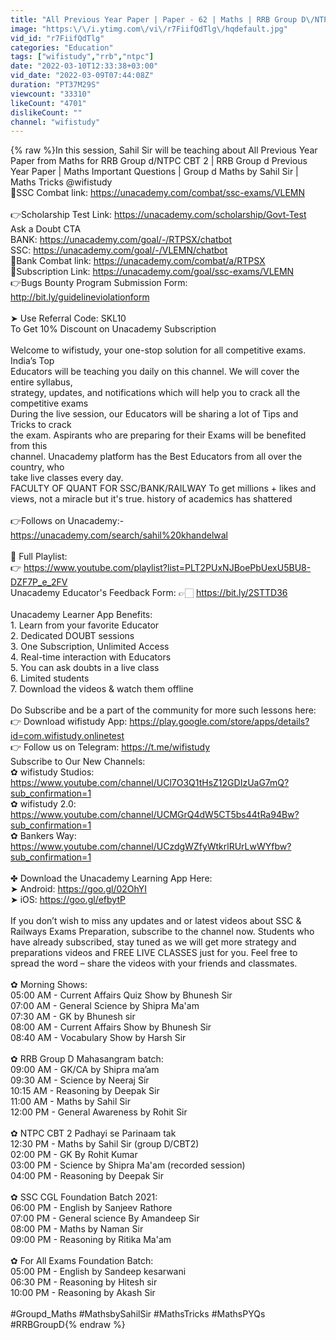 ```yaml
---
title: "All Previous Year Paper | Paper - 62 | Maths | RRB Group D\/NTPC CBT 2 | Sahil Khandelwa l wifistudy"
image: "https:\/\/i.ytimg.com\/vi\/r7FiifQdTlg\/hqdefault.jpg"
vid_id: "r7FiifQdTlg"
categories: "Education"
tags: ["wifistudy","rrb","ntpc"]
date: "2022-03-10T12:33:38+03:00"
vid_date: "2022-03-09T07:44:08Z"
duration: "PT37M29S"
viewcount: "33310"
likeCount: "4701"
dislikeCount: ""
channel: "wifistudy"
---
```

{% raw %}In this session, Sahil Sir will be teaching about All Previous Year Paper from Maths for RRB Group d/NTPC CBT 2 | RRB Group d Previous Year Paper | Maths Important Questions | Group d Maths by Sahil Sir | Maths Tricks @wifistudy  <br />🚀SSC Combat link: <a rel="nofollow" target="blank" href="https://unacademy.com/combat/ssc-exams/VLEMN">https://unacademy.com/combat/ssc-exams/VLEMN</a><br /><br />👉Scholarship Test Link: <a rel="nofollow" target="blank" href="https://unacademy.com/scholarship/Govt-Test">https://unacademy.com/scholarship/Govt-Test</a><br />Ask a Doubt CTA<br />BANK: <a rel="nofollow" target="blank" href="https://unacademy.com/goal/-/RTPSX/chatbot">https://unacademy.com/goal/-/RTPSX/chatbot</a><br />SSC: <a rel="nofollow" target="blank" href="https://unacademy.com/goal/-/VLEMN/chatbot">https://unacademy.com/goal/-/VLEMN/chatbot</a><br />🚀Bank Combat link: <a rel="nofollow" target="blank" href="https://unacademy.com/combat/a/RTPSX">https://unacademy.com/combat/a/RTPSX</a><br />🚀Subscription Link: <a rel="nofollow" target="blank" href="https://unacademy.com/goal/ssc-exams/VLEMN">https://unacademy.com/goal/ssc-exams/VLEMN</a><br />👉Bugs Bounty Program Submission Form: <a rel="nofollow" target="blank" href="http://bit.ly/guidelineviolationform">http://bit.ly/guidelineviolationform</a><br /><br />➤ Use Referral Code: SKL10<br />To Get 10% Discount on Unacademy Subscription<br /><br />Welcome to wifistudy, your one-stop solution for all competitive exams. India’s Top<br />Educators will be teaching you daily on this channel. We will cover the entire syllabus,<br />strategy, updates, and notifications which will help you to crack all the competitive exams<br />During the live session, our Educators will be sharing a lot of Tips and Tricks to crack<br />the exam. Aspirants who are preparing for their Exams will be benefited from this<br />channel. Unacademy platform has the Best Educators from all over the country, who<br />take live classes every day.<br />FACULTY OF QUANT FOR SSC/BANK/RAILWAY To get millions + likes and views, not a miracle but it's true. history of academics has shattered<br /><br />👉Follows on Unacademy:- <br /> <a rel="nofollow" target="blank" href="https://unacademy.com/search/sahil%20khandelwal">https://unacademy.com/search/sahil%20khandelwal</a><br /><br />🚀 Full Playlist:<br />👉 <a rel="nofollow" target="blank" href="https://www.youtube.com/playlist?list=PLT2PUxNJBoePbUexU5BU8-DZF7P_e_2FV">https://www.youtube.com/playlist?list=PLT2PUxNJBoePbUexU5BU8-DZF7P_e_2FV</a><br />Unacademy Educator's Feedback Form: 👉🏻 <a rel="nofollow" target="blank" href="https://bit.ly/2STTD36">https://bit.ly/2STTD36</a><br /><br />Unacademy Learner App Benefits:<br />1. Learn from your favorite Educator<br />2. Dedicated DOUBT sessions<br />3. One Subscription, Unlimited Access<br />4. Real-time interaction with Educators<br />5. You can ask doubts in a live class<br />6. Limited students<br />7. Download the videos &amp; watch them offline<br /><br />Do Subscribe and be a part of the community for more such lessons here:<br /> 👉 Download wifistudy App: <a rel="nofollow" target="blank" href="https://play.google.com/store/apps/details?id=com.wifistudy.onlinetest">https://play.google.com/store/apps/details?id=com.wifistudy.onlinetest</a><br />👉 Follow us on Telegram: <a rel="nofollow" target="blank" href="https://t.me/wifistudy">https://t.me/wifistudy</a><br />Subscribe to Our New Channels:<br />✿ wifistudy Studios: <a rel="nofollow" target="blank" href="https://www.youtube.com/channel/UCl7O3Q1tHsZ12GDIzUaG7mQ?sub_confirmation=1">https://www.youtube.com/channel/UCl7O3Q1tHsZ12GDIzUaG7mQ?sub_confirmation=1</a><br />✿ wifistudy 2.0: <a rel="nofollow" target="blank" href="https://www.youtube.com/channel/UCMGrQ4dW5CT5bs44tRa94Bw?sub_confirmation=1">https://www.youtube.com/channel/UCMGrQ4dW5CT5bs44tRa94Bw?sub_confirmation=1</a><br />✿ Bankers Way: <a rel="nofollow" target="blank" href="https://www.youtube.com/channel/UCzdgWZfyWtkrlRUrLwWYfbw?sub_confirmation=1">https://www.youtube.com/channel/UCzdgWZfyWtkrlRUrLwWYfbw?sub_confirmation=1</a><br /><br />✤ Download the Unacademy Learning App Here:<br />➤ Android: <a rel="nofollow" target="blank" href="https://goo.gl/02OhYI">https://goo.gl/02OhYI</a><br />➤ iOS: <a rel="nofollow" target="blank" href="https://goo.gl/efbytP">https://goo.gl/efbytP</a><br /><br />If you don’t wish to miss any updates and or latest videos about SSC &amp; Railways Exams Preparation, subscribe to the channel now. Students who have already subscribed, stay tuned as we will get more strategy and preparations videos and FREE LIVE CLASSES just for you. Feel free to spread the word – share the videos with your friends and classmates.<br /><br />✿ Morning Shows:<br />05:00 AM - Current Affairs Quiz Show by Bhunesh Sir<br />07:00 AM - General Science by Shipra Ma'am<br />07:30 AM - GK by Bhunesh sir<br />08:00 AM - Current Affairs Show by Bhunesh Sir<br />08:40 AM - Vocabulary Show by Harsh Sir<br /><br />✿ RRB Group D Mahasangram batch:<br />09:00 AM -  GK/CA by Shipra ma’am<br />09:30 AM - Science by Neeraj Sir<br />10:15 AM - Reasoning by Deepak Sir<br />11:00 AM - Maths by Sahil Sir<br />12:00 PM - General Awareness by Rohit  Sir<br /><br />✿ NTPC CBT 2 Padhayi se Parinaam tak<br />12:30 PM - Maths by Sahil Sir (group D/CBT2)<br />02:00 PM - GK By Rohit Kumar<br />03:00 PM - Science by Shipra Ma'am (recorded session)<br />04:00 PM - Reasoning by Deepak Sir<br /><br />✿ SSC CGL Foundation Batch 2021:<br />06:00 PM - English by Sanjeev Rathore<br />07:00 PM - General science By Amandeep Sir<br />08:00 PM - Maths by Naman Sir<br />09:00 PM - Reasoning by Ritika Ma'am<br /><br />✿ For All Exams Foundation Batch:<br />05:00 PM - English by Sandeep kesarwani<br />06:30 PM - Reasoning by Hitesh sir<br />10:00 PM - Reasoning by Akash Sir <br /><br />#Groupd_Maths #MathsbySahilSir #MathsTricks #MathsPYQs #RRBGroupD{% endraw %}

